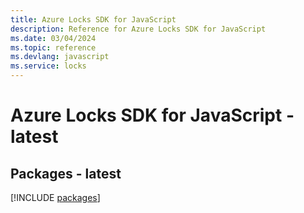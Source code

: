```yaml
---
title: Azure Locks SDK for JavaScript
description: Reference for Azure Locks SDK for JavaScript
ms.date: 03/04/2024
ms.topic: reference
ms.devlang: javascript
ms.service: locks
---
```

# Azure Locks SDK for JavaScript - latest
## Packages - latest
[!INCLUDE [packages](locks-index.md)]